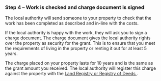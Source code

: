 ###  Step 4 – Work is checked and charge document is signed

The local authority will send someone to your property to check that the work
has been completed as described and in-line with the costs.

If the local authority is happy with the work, they will ask you to sign a
charge document. The charge document gives the local authority rights over the
property as security for the grant. This is to ensure that you meet the
requirements of living in the property or renting it out for at least 5 years.

The charge placed on your property lasts for 10 years and is the same as the
grant amount you received. The local authority will register this charge
against the property with the [ Land Registry or Registry of Deeds
](/en/housing/owning-a-home/buying-a-home/property-deeds/) .
